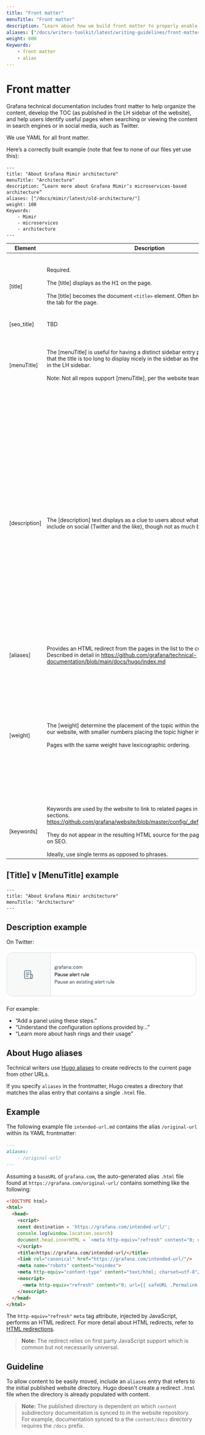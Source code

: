 ```yaml
---
title: "Front matter"
menuTitle: "Front matter"
description: “Learn about how we build front matter to properly enable the publication and search of our technical documentation”
aliases: ["/docs/writers-toolkit/latest/writing-guidelines/front-matter"]
weight: 600
Keywords:
    - front matter
    - alias
---
```


# Front matter

Grafana technical documentation includes front matter to help organize the content, develop the TOC (as published in the LH sidebar of the website), and help users identify useful pages when searching or viewing the content in search engines or in social media, such as Twitter.

We use YAML for all front matter.

Here’s a correctly built example (note that few to none of our files yet use this):

    ---
    title: "About Grafana Mimir architecture"
    menuTitle: "Architecture"
    description: “Learn more about Grafana Mimir’s microservices-based architecture”
    aliases: ["/docs/mimir/latest/old-architecture/"]
    weight: 100
    Keywords:
        - Mimir
        - microservices
        - architecture
    ---

| Element  | Description | Guideline  |
|---|---|---|
| [title] | Required. <br><br>The [title] displays as the H1 on the page. <br><br>The [title] becomes the document `<title>` element. Often browsers display this in the tab for the page.  | Does not need to precisely match the menuTitle. The title should be optimized for search engines. |
| [seo_title] | TBD | TBD |
| [menuTitle] | The [menuTitle] is useful for having a distinct sidebar entry perhaps in the case that the title is too long to display nicely in the sidebar as the title on the website in the LH sidebar.<br><br>Note: Not all repos support [menuTitle], per the website team. | Does not need to precisely match the title. The menuTitle does not need to be optimized for search engines. |
| [description] | The [description] text displays as a clue to users about what the page should include on social (Twitter and the like), though not as much by a search engine. | The number of characters vary by media, but use them wisely. <br><br>Provide enough information to guide users to the content by describing what content is provided using the link. Often, this doesn’t need to be original prose - you can often scan the first few paragraphs to pluck the appropriate terms/phrases into the description. <br><br>It won't cause harm if it's too long, it will simply truncate in the displayed media. |
| [aliases] | Provides an HTML redirect from the pages in the list to the current page. Described in detail in https://github.com/grafana/technical-documentation/blob/main/docs/hugo/index.md  |   |
| [weight] | The [weight] determine the placement of the topic within the left hand sidebar of our website, with smaller numbers placing the topic higher in the guide. <br><br>Pages with the same weight have lexicographic ordering. | We recommend that you use increments of `100` for index files and for all other content files, because doing so eliminates much of the need to re-order existing topics when new topics are added. <br><br>Weights are per web directory. |
| [keywords] | Keywords are used by the website to link to related pages in the “related content” sections. https://github.com/grafana/website/blob/master/config/_default/config.yaml#L85 <br><br>They do not appear in the resulting HTML source for the page and have no effect on SEO. <br><br>Ideally, use single terms as opposed to phrases. |   |

## [Title] v [MenuTitle] example

   ```
   ---
   title: "About Grafana Mimir architecture"
   menuTitle: "Architecture"
   ---
   ```

## Description example

On Twitter:

![Twitter description](twitter.png)

For example:
- “Add a panel using these steps.”
- “Understand the configuration options provided by…”
- “Learn more about hash rings and their usage”

## About Hugo aliases

Technical writers use [Hugo aliases](https://gohugo.io/content-management/urls/#aliases) to create redirects to the current page from other URLs.

If you specify `aliases` in the frontmatter, Hugo creates a directory that matches the alias entry that contains a single `.html` file.

## Example

The following example file `intended-url.md` contains the alias `/original-url` within its YAML frontmatter:

```markdown
---
aliases:
    - /original-url/
---
```

Assuming a `baseURL` of `grafana.com`, the auto-generated alias `.html` file found at `https://grafana.com/original-url/` contains something like the following:

```html
<!DOCTYPE html>
<html>
  <head>
    <script>
    const destination = 'https://grafana.com/intended-url/';
    console.log(window.location.search)
    document.head.innerHTML = `<meta http-equiv="refresh" content="0; url=${destination}${window.location.search}"/>`;
    </script>
    <title>https://grafana.com/intended-url/</title>
    <link rel="canonical" href="https://grafana.com/intended-url/"/>
    <meta name="robots" content="noindex">
    <meta http-equiv="content-type" content="text/html; charset=utf-8"/>
    <noscript>
      <meta http-equiv="refresh" content="0; url={{ safeURL .Permalink }}"/>
    </noscript>
  </head>
</html>
```

The `http-equiv="refresh"` `meta` tag attribute, injected by JavaScript, performs an HTML redirect.
For more detail about HTML redirects, refer to [HTML redirections](https://developer.mozilla.org/en-US/docs/Web/HTTP/Redirections#html_redirections).

> **Note:** The redirect relies on first party JavaScript support which is common but not necessarily universal.

## Guideline

To allow content to be easily moved, include an `aliases` entry that refers to the initial published website directory.
Hugo doesn't create a redirect `.html` file when the directory is already populated with content.

> **Note:** The published directory is dependent on which `content` subdirectory documentation is synced to in the website repository.
> For example, documentation synced to a the `content/docs` directory requires the `/docs` prefix.
